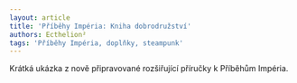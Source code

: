 ```yaml
---
layout: article
title: 'Příběhy Impéria: Kniha dobrodružství'
authors: Ecthelion²
tags: 'Příběhy Impéria, doplňky, steampunk'
---
```


Krátká ukázka z nově připravované rozšiřující příručky k Příběhům Impéria.
